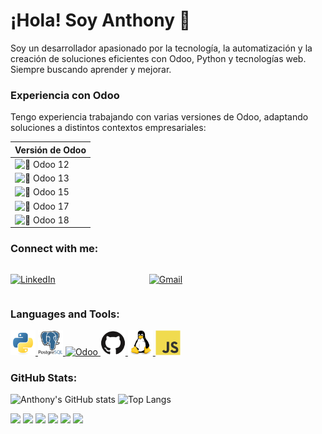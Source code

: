 # ¡Hola! Soy Anthony 👋

Soy un desarrollador apasionado por la tecnología, la automatización y la creación de soluciones eficientes con Odoo, Python y tecnologías web. Siempre buscando aprender y mejorar.

<h3 align="left">Experiencia con Odoo</h3>

Tengo experiencia trabajando con varias versiones de Odoo, adaptando soluciones a distintos contextos empresariales:

| Versión de Odoo |
|-----------------|
| ![🔻](https://upload.wikimedia.org/wikipedia/commons/0/0e/BSicon_lDST_fuchsia.svg) Odoo 12  | 
| ![🔻](https://upload.wikimedia.org/wikipedia/commons/0/0e/BSicon_lDST_fuchsia.svg) Odoo 13  |
| ![🔻](https://upload.wikimedia.org/wikipedia/commons/0/0e/BSicon_lDST_fuchsia.svg) Odoo 15  | 
| ![🔻](https://upload.wikimedia.org/wikipedia/commons/0/0e/BSicon_lDST_fuchsia.svg) Odoo 17  | 
| ![🔻](https://upload.wikimedia.org/wikipedia/commons/0/0e/BSicon_lDST_fuchsia.svg) Odoo 18  | 


<h3 align="left">Connect with me:</h3>
<p align="left" style="display: inline-flex; gap: 150px; align-items: center;">
  <a href="https://linkedin.com/in/anthonypiguave" target="_blank">
    <img src="https://raw.githubusercontent.com/rahuldkjain/github-profile-readme-generator/master/src/images/icons/Social/linked-in-alt.svg" alt="LinkedIn" height="30" width="30" />
  </a>
  <a href="mailto:anthonyluis593@gmail.com" target="_blank">
    <img src="https://upload.wikimedia.org/wikipedia/commons/7/7e/Gmail_icon_%282020%29.svg" alt="Gmail" height="30" width="30" />
  </a>
</p>


<h3 align="left">Languages and Tools:</h3>
<p align="left"> 
  <a href="https://www.python.org" target="_blank" rel="noreferrer"> 
    <img src="https://raw.githubusercontent.com/devicons/devicon/master/icons/python/python-original.svg" alt="python" width="40" height="40"/> 
  </a> 
  <a href="https://www.postgresql.org" target="_blank" rel="noreferrer"> 
    <img src="https://raw.githubusercontent.com/devicons/devicon/master/icons/postgresql/postgresql-original-wordmark.svg" alt="postgresql" width="40" height="40"/> 
  </a> 
  <a href="https://www.odoo.com" target="_blank" rel="noreferrer"> 
    <img src="https://upload.wikimedia.org/wikipedia/commons/0/0e/BSicon_lDST_fuchsia.svg" alt="Odoo" width="40" height="40"/> 
  </a>
  <a href="https://github.com" target="_blank" rel="noreferrer"> 
    <img src="https://raw.githubusercontent.com/devicons/devicon/master/icons/github/github-original.svg" alt="github" width="40" height="40"/> 
  </a> 
  <a href="https://www.linux.org/" target="_blank" rel="noreferrer"> 
    <img src="https://raw.githubusercontent.com/devicons/devicon/master/icons/linux/linux-original.svg" alt="linux" width="40" height="40"/> 
  </a> 
  <a href="https://developer.mozilla.org/en-US/docs/Web/JavaScript" target="_blank" rel="noreferrer"> 
    <img src="https://raw.githubusercontent.com/devicons/devicon/master/icons/javascript/javascript-original.svg" alt="javascript" width="40" height="40"/> 
  </a> 
</p>

<h3 align="left">GitHub Stats:</h3>

![Anthony's GitHub stats](https://github-readme-stats.vercel.app/api?username=anthonypiguave&show_icons=true&theme=radical)
![Top Langs](https://github-readme-stats.vercel.app/api/top-langs/?username=anthonypiguave&layout=compact&theme=radical)


![](https://img.shields.io/github/stars/pandao/editor.md.svg) ![](https://img.shields.io/github/forks/pandao/editor.md.svg) ![](https://img.shields.io/github/tag/pandao/editor.md.svg) ![](https://img.shields.io/github/release/pandao/editor.md.svg) ![](https://img.shields.io/github/issues/pandao/editor.md.svg) ![](https://img.shields.io/bower/v/editor.md.svg)
